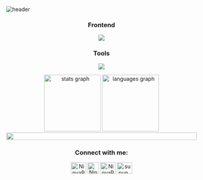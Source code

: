 ![header](https://capsule-render.vercel.app/api?text=Henlo,%20I%20am%20Ninya%20Paraiso☘️&animation=fadeIn&type=waving&height=200&color=gradient&fontSize=40&fontAlignY=20)

<h3 align="center" color="red"> Frontend </h3>
<p align="center">
  <a href="https://skillicons.dev">
    <img src="https://skillicons.dev/icons?i=css,html,ts,js,react,nextjs,bootstrap,tailwind" />
  </a>
</p>

<h3 align="center">Tools</h3>
<p align="center">
  <a href="https://skillicons.dev">
    <img src="https://skillicons.dev/icons?i=git,github,figma,vscode" />
  </a>
</p>


<div align="center">
  <img src="https://github-readme-stats.vercel.app/api?username=Ms-Crexa&show_icons=true&theme=dracula&hide_border=false" height="150" alt="stats graph"  />
  <img src="https://github-readme-stats.vercel.app/api/top-langs?username=maurodesouza&locale=en&hide_title=false&layout=compact&card_width=320&langs_count=5&theme=dracula&hide_border=false" height="150" alt="languages graph"  />
</div>


<img src="https://i.imgur.com/dBaSKWF.gif" height="20" width="100%">

<h3 align="center">Connect with me:</h3>
<p align="center">
<a href="https://www.linkedin.com/in/marjhealou-nina-anne-paraiso-8421b9273/" target="blank"><img align="center" src="https://raw.githubusercontent.com/rahuldkjain/github-profile-readme-generator/master/src/images/icons/Social/linked-in-alt.svg" alt="NinyaParaiso" height="30" width="40" /></a>
<a href="https://www.behance.net/marjhealouparaiso" target="blank"><img align="center" src="https://seeklogo.com/images/B/behance-logo-1373E40919-seeklogo.com.png" alt="NinyaParaiso" height="30" width="30" /></a>
<a href="https://www.facebook.com/profile.php?id=100085171995770&mibextid=ZbWKw" target="blank"><img align="center" src="https://raw.githubusercontent.com/rahuldkjain/github-profile-readme-generator/master/src/images/icons/Social/facebook.svg" alt="NinyaParaiso" height="30" width="40" /></a>
<a href="https://www.instagram.com/marjoriegravent/" target="blank"><img align="center" src="https://raw.githubusercontent.com/rahuldkjain/github-profile-readme-generator/master/src/images/icons/Social/instagram.svg" alt="supun___lk" height="30" width="40" /></a>
</p>


